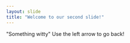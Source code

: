 ```yaml
---
layout: slide
title: "Welcome to our second slide!"
---
```

"Something witty"
Use the left arrow to go back!
